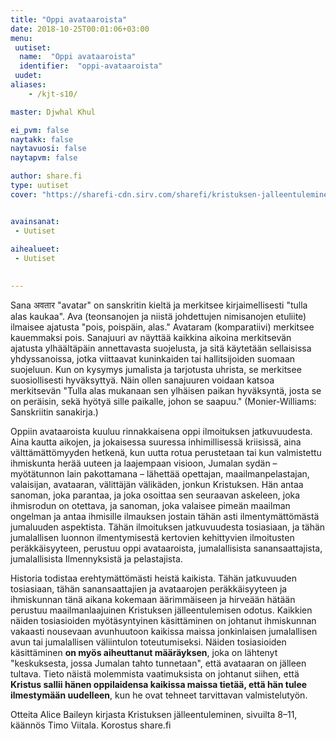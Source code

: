 ```yaml
---
title: "Oppi avataaroista"
date: 2018-10-25T00:01:06+03:00
menu:
 uutiset:
  name:  "Oppi avataaroista"
  identifier:  "oppi-avataaroista"
 uudet:
aliases:
    - /kjt-s10/

master: Djwhal Khul

ei_pvm: false
naytakk: false
naytavuosi: false
naytapvm: false

author: share.fi
type: uutiset
cover: "https://sharefi-cdn.sirv.com/sharefi/kristuksen-jalleentuleminen-kansikuva.jpg?cx=50&cw=280&cy=90&ch=190"


avainsanat:
 - Uutiset
 
aihealueet:
 - Uutiset
 

---
```



<p class="alustus">Sana अवतार "avatar" on sanskritin kieltä ja merkitsee kirjaimellisesti "tulla alas kaukaa". Ava (teonsanojen ja niistä johdettujen nimisanojen etuliite) ilmaisee ajatusta "pois, poispäin, alas." Avataram (komparatiivi) merkitsee kauemmaksi pois. Sanajuuri av näyttää kaikkina aikoina merkitsevän ajatusta ylhäältäpäin annettavasta suojelusta, ja sitä käytetään sellaisissa yhdyssanoissa, jotka viittaavat kuninkaiden tai hallitsijoiden suomaan suojeluun. Kun on kysymys jumalista ja tarjotusta uhrista, se merkitsee suosiollisesti hyväksyttyä. Näin ollen sanajuuren voidaan katsoa merkitsevän "Tulla alas mukanaan sen ylhäisen paikan hyväksyntä, josta se on peräisin, sekä hyötyä sille paikalle, johon se saapuu." (Monier-Williams: Sanskriitin sanakirja.)</p>
<p>Oppiin avataaroista kuuluu rinnakkaisena oppi ilmoituksen jatkuvuudesta. Aina kautta aikojen, ja jokaisessa suuressa inhimillisessä kriisissä, aina välttämättömyyden hetkenä, kun uutta rotua perustetaan tai kun valmistettu ihmiskunta herää uuteen ja laajempaan visioon, Jumalan sydän – myötätunnon lain pakottamana – lähettää opettajan, maailmanpelastajan, valaisijan, avataaran, välittäjän välikäden, jonkun Kristuksen. Hän antaa sanoman, joka parantaa, ja joka osoittaa sen seuraavan askeleen, joka ihmisrodun on otettava, ja sanoman, joka valaisee pimeän maailman ongelman ja antaa ihmisille ilmauksen jostain tähän asti ilmentymättömästä jumaluuden aspektista. Tähän ilmoituksen jatkuvuudesta tosiasiaan, ja tähän jumalallisen luonnon ilmentymisestä kertovien kehittyvien ilmoitusten peräkkäisyyteen, perustuu oppi avataaroista, jumalallisista sanansaattajista, jumalallisista Ilmennyksistä ja pelastajista.</p>
<p>Historia todistaa erehtymättömästi heistä kaikista. Tähän jatkuvuuden tosiasiaan, tähän sanansaattajien ja avataarojen peräkkäisyyteen ja ihmiskunnan tänä aikana kokemaan äärimmäiseen ja hirveään hätään perustuu maailmanlaajuinen Kristuksen jälleentulemisen odotus. Kaikkien näiden tosiasioiden myötäsyntyinen käsittäminen on johtanut ihmiskunnan vakaasti nousevaan avunhuutoon kaikissa maissa jonkinlaisen jumalallisen avun tai jumalallisen väliintulon toteutumiseksi. Näiden tosiasioiden käsittäminen <b>on myös aiheuttanut määräyksen</b>, joka on lähtenyt "keskuksesta, jossa Jumalan tahto tunnetaan", että avataaran on jälleen tultava. Tieto näistä molemmista vaatimuksista on johtanut siihen, että <b>Kristus sallii hänen oppilaidensa kaikissa maissa tietää, että hän tulee ilmestymään uudelleen</b>, kun he ovat tehneet tarvittavan valmistelutyön.</p>
<p>Otteita Alice Baileyn kirjasta Kristuksen jälleentuleminen, sivuilta 8–11, käännös Timo Viitala. Korostus share.fi</p>